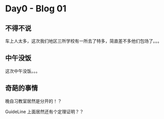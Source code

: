 # Day0 - Blog 01

## 不得不说

车上人太多，这次我们地区三所学校有一所去了特多，简直差不多他们包场了。。。

## 中午没饭

这次中午没饭。。。

## 奇葩的事情

晚自习教室居然是分开的！？

GuideLine 上面居然还有个定理证明？？